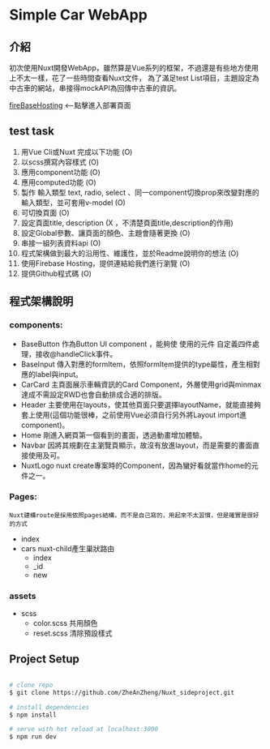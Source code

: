 # Simple Car WebApp

## 介紹
初次使用Nuxt開發WebApp，雖然算是Vue系列的框架，不過還是有些地方使用上不太一樣，花了一些時間查看Nuxt文件，
為了滿足test List項目，主題設定為中古車的網站，串接得mockAPI為回傳中古車的資訊。

[fireBaseHosting](https://car-project-3ebad.web.app/) <--點擊進入部署頁面

## test task

1. 用Vue Cli或Nuxt 完成以下功能 (O)
2. 以scss撰寫內容樣式 (O)
3. 應用component功能 (O)
4. 應用computed功能 (O)
5. 製作 輸入類型 text, radio, select 、同一component切換prop來改變對應的輸入類型，並可套用v-model  (O)
6. 可切換頁面 (O)
7. 設定頁面title, description  (X ，不清楚頁面title,description的作用)
8. 設定Global參數、讓頁面的顏色、主題會隨著更換 (O)
9. 串接一組列表資料api (O)
10. 程式架構做到最大的沿用性、維護性，並於Readme說明你的想法 (O)
11. 使用Firebase Hosting，提供連結給我們進行瀏覽 (O)
12. 提供Github程式碼 (O)

## 程式架構說明
### components:
- BaseButton 作為Button UI component ，能夠使 使用的元件 自定義四件處理，接收@handleClick事件。
- BaseInput 傳入對應的formItem，依照formItem提供的type屬性，產生相對應的label與input。
- CarCard 主頁面展示車輛資訊的Card Component，外層使用grid與minmax達成不需設定RWD也會自動排成合適的排版。
- Header 主要使用在layouts，使其他頁面只要選擇layoutName，就能直接夠套上使用(這個功能很棒，之前使用Vue必須自行另外將Layout import進component)。
- Home 剛進入網頁第一個看到的畫面，透過動畫增加體驗。
- Navbar 因將其規劃在主瀏覽頁顯示，故沒有放進layout，而是需要的畫面直接使用及可。
- NuxtLogo nuxt create專案時的Component，因為蠻好看就當作home的元件之一。
### Pages:
`Nuxt建構route是採用依照pages結構，而不是自己寫的，用起來不太習慣，但是確實是很好的方式`
- index 
- cars nuxt-child產生巢狀路由
  - index  
  - _id    
  - new

### assets
- scss
  - color.scss 共用顏色
  - reset.scss 清除預設樣式 
  
## Project Setup

```bash

# clone repo
$ git clone https://github.com/ZheAnZheng/Nuxt_sideproject.git

# install dependencies
$ npm install

# serve with hot reload at localhost:3000
$ npm run dev

```
